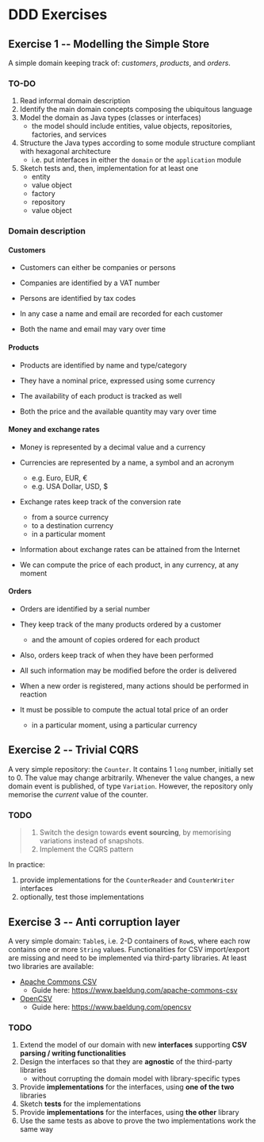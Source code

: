 # DDD Exercises

## Exercise 1 -- Modelling the Simple Store

A simple domain keeping track of: _customers_, _products_, and _orders_.

### TO-DO

1. Read informal domain description
2. Identify the main domain concepts composing the ubiquitous language
3. Model the domain as Java types (classes or interfaces)
    - the model should include entities, value objects, repositories, factories, and services
4. Structure the Java types according to some module structure compliant with hexagonal architecture
    - i.e. put interfaces in either the `domain` or the `application` module
5. Sketch tests and, then, implementation for at least one
    - entity
    - value object 
    - factory
    - repository
    - value object

### Domain description

#### Customers

- Customers can either be companies or persons

- Companies are identified by a VAT number

- Persons are identified by tax codes

- In any case a name and email are recorded for each customer

- Both the name and email may vary over time

#### Products

- Products are identified by name and type/category

- They have a nominal price, expressed using some currency

- The availability of each product is tracked as well

- Both the price and the available quantity may vary over time

#### Money and exchange rates

- Money is represented by a decimal value and a currency

- Currencies are represented by a name, a symbol and an acronym
    - e.g. Euro, EUR, €
    - e.g. USA Dollar, USD, $

- Exchange rates keep track of the conversion rate
    + from a source currency
    + to a destination currency
    + in a particular moment

- Information about exchange rates can be attained from the Internet

- We can compute the price of each product, in any currency, at any moment

#### Orders

- Orders are identified by a serial number

- They keep track of the many products ordered by a customer
    * and the amount of copies ordered for each product

- Also, orders keep track of when they have been performed

- All such information may be modified before the order is delivered

- When a new order is registered, many actions should be performed in reaction

- It must be possible to compute the actual total price of an order
    * in a particular moment, using a particular currency

## Exercise 2 -- Trivial CQRS

A very simple repository: the `Counter`.
It contains 1 `long` number, initially set to 0.
The value may change arbitrarily.
Whenever the value changes, a new domain event is published, of type `Variation`.
However, the repository only memorise the _current_ value of the counter.

### TODO 

> 1. Switch the design towards __event sourcing__, by memorising variations instead of snapshots.
> 2. Implement the CQRS pattern

In practice:
1. provide implementations for the `CounterReader` and `CounterWriter` interfaces
2. optionally, test those implementations

## Exercise 3 -- Anti corruption layer

A very simple domain: `Table`s, i.e. 2-D containers of `Row`s, where each row contains one or more `String` values.
Functionalities for CSV import/export are missing and need to be implemented via third-party libraries.
At least two libraries are available:
- [Apache Commons CSV](https://commons.apache.org/proper/commons-csv/)
    * Guide here: <https://www.baeldung.com/apache-commons-csv>
- [OpenCSV](http://opencsv.sourceforge.net/)
    * Guide here: <https://www.baeldung.com/opencsv>

### TODO

1. Extend the model of our domain with new __interfaces__ supporting __CSV parsing / writing functionalities__
2. Design the interfaces so that they are __agnostic__ of the third-party libraries
    - without corrupting the domain model with library-specific types
3. Provide __implementations__ for the interfaces, using __one of the two__ libraries
4. Sketch __tests__ for the implementations
5. Provide __implementations__ for the interfaces, using __the other__ library
6. Use the same tests as above to prove the two implementations work the same way
